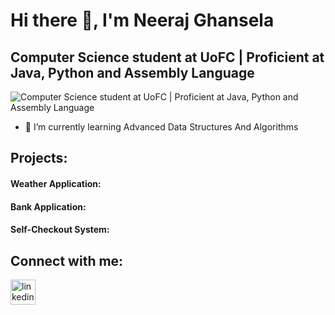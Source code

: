 # Hi there 👋, I'm  Neeraj Ghansela
##  Computer Science student at UoFC | Proficient at Java, Python and Assembly Language
![Computer Science student at UoFC | Proficient at Java, Python and Assembly Language](https://media.licdn.com/dms/image/D4E16AQGpO6xAeVjLNw/profile-displaybackgroundimage-shrink_350_1400/0/1714849744970?e=1720656000&v=beta&t=LE_QjkOXfO9ayvgECAbjtymAGr_yPnVLHmTkA-jMvUw)

- 🌱 I’m currently learning Advanced Data Structures And Algorithms

## Projects:
#### Weather Application: 
#### Bank Application: 
#### Self-Checkout System:
  

## Connect with me:
[<img src='https://cdn.jsdelivr.net/npm/simple-icons@3.0.1/icons/linkedin.svg' alt='linkedin' height='40'>](https://www.linkedin.com/in/neeraj-ghansela/)  

